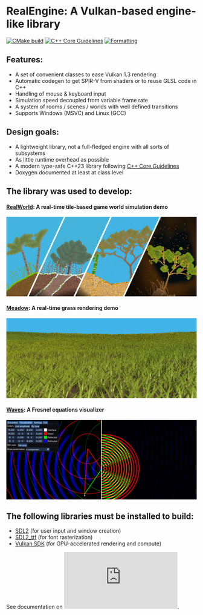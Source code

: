 # RealEngine: A Vulkan-based engine-like library

[![CMake build](https://github.com/ZADNE/RealEngine/actions/workflows/build.yml/badge.svg)](https://github.com/ZADNE/RealEngine/actions/workflows/build.yml)
[![C++ Core Guidelines](https://github.com/ZADNE/RealEngine/actions/workflows/cpp-core-guidelines.yml/badge.svg)](https://github.com/ZADNE/RealEngine/actions/workflows/cpp-core-guidelines.yml)
[![Formatting](https://github.com/ZADNE/RealEngine/actions/workflows/formatting.yml/badge.svg)](https://github.com/ZADNE/RealEngine/actions/workflows/formatting.yml)

## Features:

* A set of convenient classes to ease Vulkan 1.3 rendering
* Automatic codegen to get SPIR-V from shaders or to reuse GLSL code in C++
* Handling of mouse & keyboard input
* Simulation speed decoupled from variable frame rate
* A system of rooms / scenes / worlds with well defined transitions
* Supports Windows (MSVC) and Linux (GCC)

## Design goals:

* A lightweight library, not a full-fledged engine with all sorts of subsystems
* As little runtime overhead as possible
* A modern type-safe C++23 library following [C++ Core Guidelines](https://isocpp.github.io/CppCoreGuidelines/CppCoreGuidelines)
* Doxygen documented at least at class level

## The library was used to develop:

#### [RealWorld](https://github.com/ZADNE/RealWorld): A real-time tile-based game world simulation demo

![RealWorld](readme_img/realworld.png)

#### [Meadow](https://github.com/ZADNE/Meadow): A real-time grass rendering demo

![Meadow](readme_img/meadow.png)

#### [Waves](https://github.com/ZADNE/Waves): A Fresnel equations visualizer

![Waves](readme_img/waves.png)

## The following libraries must be installed to build:

* [SDL2](https://www.libsdl.org/) (for user input and window creation)
* [SDL2_ttf](https://wiki.libsdl.org/SDL2_ttf/FrontPage) (for font rasterization)
* [Vulkan SDK](https://www.lunarg.com/vulkan-sdk/) (for GPU-accelerated rendering and compute)

See documentation on ![how to set up a project using RealEngine](https://github.com/ZADNE/Real/blob/main/doc/HowToSetUpProject.md).